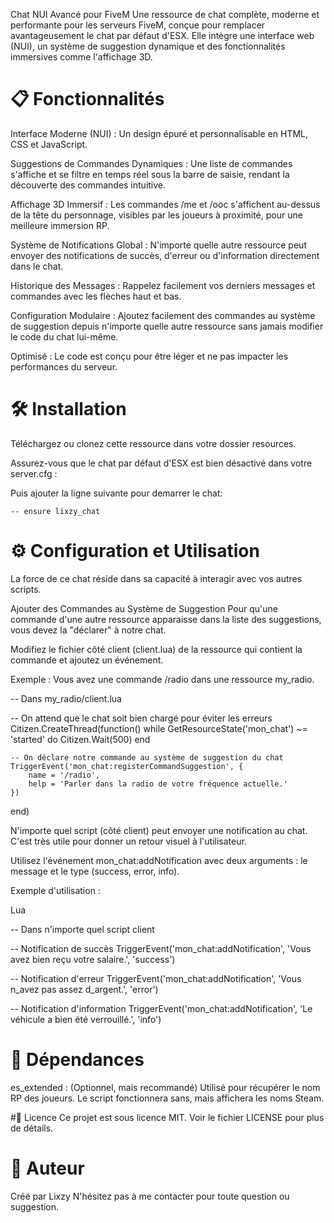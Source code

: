 Chat NUI Avancé pour FiveM
Une ressource de chat complète, moderne et performante pour les serveurs FiveM, conçue pour remplacer avantageusement le chat par défaut d'ESX. Elle intègre une interface web (NUI), un système de suggestion dynamique et des fonctionnalités immersives comme l'affichage 3D.



# 📋 Fonctionnalités
Interface Moderne (NUI) : Un design épuré et personnalisable en HTML, CSS et JavaScript.

Suggestions de Commandes Dynamiques : Une liste de commandes s'affiche et se filtre en temps réel sous la barre de saisie, rendant la découverte des commandes intuitive.

Affichage 3D Immersif : Les commandes /me et /ooc s'affichent au-dessus de la tête du personnage, visibles par les joueurs à proximité, pour une meilleure immersion RP.

Système de Notifications Global : N'importe quelle autre ressource peut envoyer des notifications de succès, d'erreur ou d'information directement dans le chat.

Historique des Messages : Rappelez facilement vos derniers messages et commandes avec les flèches haut et bas.

Configuration Modulaire : Ajoutez facilement des commandes au système de suggestion depuis n'importe quelle autre ressource sans jamais modifier le code du chat lui-même.

Optimisé : Le code est conçu pour être léger et ne pas impacter les performances du serveur.

# 🛠️ Installation
Téléchargez ou clonez cette ressource dans votre dossier resources.


Assurez-vous que le chat par défaut d'ESX est bien désactivé dans votre server.cfg :

Puis ajouter la ligne suivante pour demarrer le chat:

    -- ensure lixzy_chat

# ⚙️ Configuration et Utilisation
La force de ce chat réside dans sa capacité à interagir avec vos autres scripts.

Ajouter des Commandes au Système de Suggestion
Pour qu'une commande d'une autre ressource apparaisse dans la liste des suggestions, vous devez la "déclarer" à notre chat.

Modifiez le fichier côté client (client.lua) de la ressource qui contient la commande et ajoutez un événement.

Exemple : Vous avez une commande /radio dans une ressource my_radio.

-- Dans my_radio/client.lua

-- On attend que le chat soit bien chargé pour éviter les erreurs
Citizen.CreateThread(function()
    while GetResourceState('mon_chat') ~= 'started' do
        Citizen.Wait(500)
    end

    -- On déclare notre commande au système de suggestion du chat
    TriggerEvent('mon_chat:registerCommandSuggestion', {
        name = '/radio',
        help = 'Parler dans la radio de votre fréquence actuelle.'
    })
end)

N'importe quel script (côté client) peut envoyer une notification au chat. C'est très utile pour donner un retour visuel à l'utilisateur.

Utilisez l'événement mon_chat:addNotification avec deux arguments : le message et le type (success, error, info).

Exemple d'utilisation :

Lua

-- Dans n'importe quel script client

-- Notification de succès
TriggerEvent('mon_chat:addNotification', 'Vous avez bien reçu votre salaire.', 'success')

-- Notification d'erreur
TriggerEvent('mon_chat:addNotification', 'Vous n_avez pas assez d_argent.', 'error')

-- Notification d'information
TriggerEvent('mon_chat:addNotification', 'Le véhicule a bien été verrouillé.', 'info')


# 🔗 Dépendances
es_extended : (Optionnel, mais recommandé) Utilisé pour récupérer le nom RP des joueurs. Le script fonctionnera sans, mais affichera les noms Steam.

#📜 Licence
Ce projet est sous licence MIT. Voir le fichier LICENSE pour plus de détails.

# 👤 Auteur
Créé par Lixzy
N'hésitez pas à me contacter pour toute question ou suggestion.

